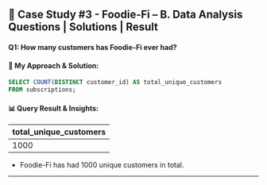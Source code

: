 ## 🥑 Case Study #3 - Foodie-Fi – B. Data Analysis Questions | Solutions | Result

#### Q1: How many customers has Foodie-Fi ever had?
#### 🧠 My Approach & Solution:
````sql
SELECT COUNT(DISTINCT customer_id) AS total_unique_customers
FROM subscriptions;
  ````

#### 📊 Query Result & Insights:
| total_unique_customers |
| ---------------------- |
| 1000                   |

- Foodie-Fi has had 1000 unique customers in total.
---


